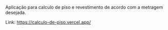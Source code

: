
Aplicação para calculo de piso e revestimento de acordo com a metragem desejada.

Link: https://calculo-de-piso.vercel.app/

